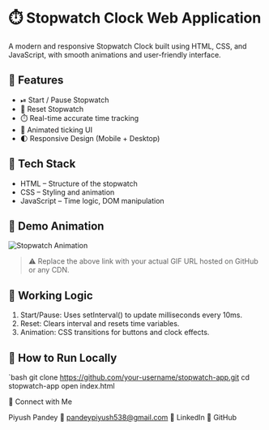 
# ⏱️ Stopwatch Clock Web Application

A modern and responsive Stopwatch Clock built using HTML, CSS, and JavaScript, with smooth animations and user-friendly interface.

## 🚀 Features

- ⏯ Start / Pause Stopwatch
- 🔁 Reset Stopwatch
- ⏱️ Real-time accurate time tracking
- 💫 Animated ticking UI
- 🌓 Responsive Design (Mobile + Desktop)

## 🔧 Tech Stack

- HTML – Structure of the stopwatch
- CSS – Styling and animation
- JavaScript – Time logic, DOM manipulation

## 🎥 Demo Animation

![Stopwatch Animation](https://user-images.githubusercontent.com/your-username/your-repo/stopwatch-preview.gif)

> ⚠️ Replace the above link with your actual GIF URL hosted on GitHub or any CDN.


## 🧠 Working Logic

1. Start/Pause: Uses setInterval() to update milliseconds every 10ms.
2. Reset: Clears interval and resets time variables.
3. Animation: CSS transitions for buttons and clock effects.

## 📲 How to Run Locally

`bash
git clone https://github.com/your-username/stopwatch-app.git
cd stopwatch-app
open index.html

🔗 Connect with Me

Piyush Pandey
📧 pandeypiyush538@gmail.com
🔗 LinkedIn
🔗 GitHub
